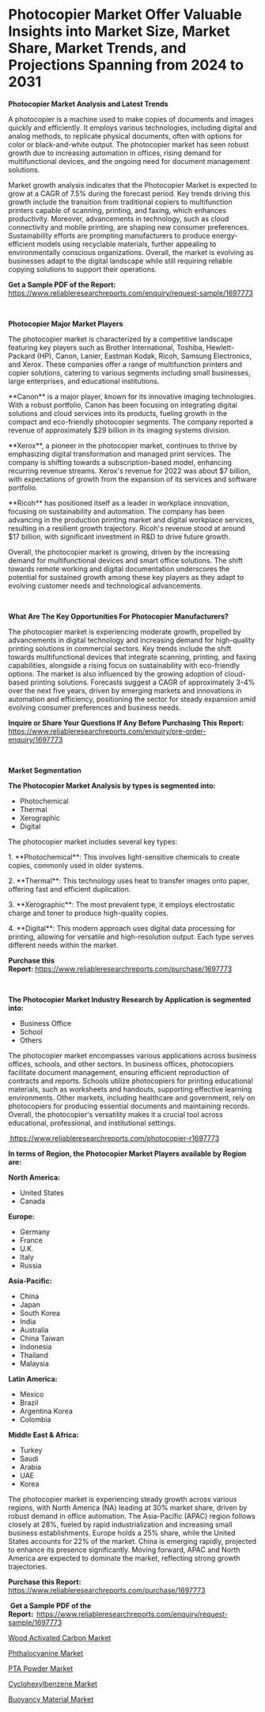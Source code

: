 <p><h1>Photocopier Market Offer Valuable Insights into Market Size, Market Share, Market Trends, and Projections Spanning from 2024 to 2031</h1></p><p><strong>Photocopier Market Analysis and Latest Trends</strong></p>
<p><p>A photocopier is a machine used to make copies of documents and images quickly and efficiently. It employs various technologies, including digital and analog methods, to replicate physical documents, often with options for color or black-and-white output. The photocopier market has seen robust growth due to increasing automation in offices, rising demand for multifunctional devices, and the ongoing need for document management solutions.</p><p>Market growth analysis indicates that the Photocopier Market is expected to grow at a CAGR of 7.5% during the forecast period. Key trends driving this growth include the transition from traditional copiers to multifunction printers capable of scanning, printing, and faxing, which enhances productivity. Moreover, advancements in technology, such as cloud connectivity and mobile printing, are shaping new consumer preferences. Sustainability efforts are prompting manufacturers to produce energy-efficient models using recyclable materials, further appealing to environmentally conscious organizations. Overall, the market is evolving as businesses adapt to the digital landscape while still requiring reliable copying solutions to support their operations.</p></p>
<p><strong>Get a Sample PDF of the Report:&nbsp;</strong> <a href="https://www.reliableresearchreports.com/enquiry/request-sample/1697773?utm_campaign=1393&utm_medium=2&utm_source=Github&utm_content=ia&utm_term=03102024&utm_id=photocopier">https://www.reliableresearchreports.com/enquiry/request-sample/1697773</a></p>
<p>&nbsp;</p>
<p><strong>Photocopier Major Market Players</strong></p>
<p><p>The photocopier market is characterized by a competitive landscape featuring key players such as Brother International, Toshiba, Hewlett-Packard (HP), Canon, Lanier, Eastman Kodak, Ricoh, Samsung Electronics, and Xerox. These companies offer a range of multifunction printers and copier solutions, catering to various segments including small businesses, large enterprises, and educational institutions.</p><p>**Canon** is a major player, known for its innovative imaging technologies. With a robust portfolio, Canon has been focusing on integrating digital solutions and cloud services into its products, fueling growth in the compact and eco-friendly photocopier segments. The company reported a revenue of approximately $29 billion in its imaging systems division.</p><p>**Xerox**, a pioneer in the photocopier market, continues to thrive by emphasizing digital transformation and managed print services. The company is shifting towards a subscription-based model, enhancing recurring revenue streams. Xerox's revenue for 2022 was about $7 billion, with expectations of growth from the expansion of its services and software portfolio.</p><p>**Ricoh** has positioned itself as a leader in workplace innovation, focusing on sustainability and automation. The company has been advancing in the production printing market and digital workplace services, resulting in a resilient growth trajectory. Ricoh's revenue stood at around $17 billion, with significant investment in R&D to drive future growth.</p><p>Overall, the photocopier market is growing, driven by the increasing demand for multifunctional devices and smart office solutions. The shift towards remote working and digital documentation underscores the potential for sustained growth among these key players as they adapt to evolving customer needs and technological advancements.</p></p>
<p>&nbsp;</p>
<p><strong>What Are The Key Opportunities For Photocopier Manufacturers?</strong></p>
<p><p>The photocopier market is experiencing moderate growth, propelled by advancements in digital technology and increasing demand for high-quality printing solutions in commercial sectors. Key trends include the shift towards multifunctional devices that integrate scanning, printing, and faxing capabilities, alongside a rising focus on sustainability with eco-friendly options. The market is also influenced by the growing adoption of cloud-based printing solutions. Forecasts suggest a CAGR of approximately 3-4% over the next five years, driven by emerging markets and innovations in automation and efficiency, positioning the sector for steady expansion amid evolving consumer preferences and business needs.</p></p>
<p><strong>Inquire or Share Your Questions If Any Before Purchasing This Report:</strong> <a href="https://www.reliableresearchreports.com/enquiry/pre-order-enquiry/1697773?utm_campaign=1393&utm_medium=2&utm_source=Github&utm_content=ia&utm_term=03102024&utm_id=photocopier">https://www.reliableresearchreports.com/enquiry/pre-order-enquiry/1697773</a></p>
<p>&nbsp;</p>
<p><strong>Market Segmentation</strong></p>
<p><strong>The Photocopier Market Analysis by types is segmented into:</strong></p>
<p><ul><li>Photochemical</li><li>Thermal</li><li>Xerographic</li><li>Digital</li></ul></p>
<p><p>The photocopier market includes several key types: </p><p>1. **Photochemical**: This involves light-sensitive chemicals to create copies, commonly used in older systems. </p><p>2. **Thermal**: This technology uses heat to transfer images onto paper, offering fast and efficient duplication. </p><p>3. **Xerographic**: The most prevalent type, it employs electrostatic charge and toner to produce high-quality copies. </p><p>4. **Digital**: This modern approach uses digital data processing for printing, allowing for versatile and high-resolution output. Each type serves different needs within the market.</p></p>
<p><strong>Purchase this Report:&nbsp;</strong><a href="https://www.reliableresearchreports.com/purchase/1697773?utm_campaign=1393&utm_medium=2&utm_source=Github&utm_content=ia&utm_term=03102024&utm_id=photocopier">https://www.reliableresearchreports.com/purchase/1697773</a></p>
<p>&nbsp;</p>
<p><strong>The Photocopier Market Industry Research by Application is segmented into:</strong></p>
<p><ul><li>Business Office</li><li>School</li><li>Others</li></ul></p>
<p><p>The photocopier market encompasses various applications across business offices, schools, and other sectors. In business offices, photocopiers facilitate document management, ensuring efficient reproduction of contracts and reports. Schools utilize photocopiers for printing educational materials, such as worksheets and handouts, supporting effective learning environments. Other markets, including healthcare and government, rely on photocopiers for producing essential documents and maintaining records. Overall, the photocopier's versatility makes it a crucial tool across educational, professional, and institutional settings.</p></p>
<p><a href="https://www.reliableresearchreports.com/photocopier-r1697773?utm_campaign=1393&utm_medium=2&utm_source=Github&utm_content=ia&utm_term=03102024&utm_id=photocopier">&nbsp;https://www.reliableresearchreports.com/photocopier-r1697773</a></p>
<p><strong>In terms of Region, the Photocopier Market Players available by Region are:</strong></p>
<p>
    <p> <strong> North America: </strong>
        <ul>
            <li>United States</li>
            <li>Canada</li>
        </ul>
        </p> 
    <p> <strong> Europe: </strong>
        <ul>
            <li>Germany</li>
            <li>France</li>
            <li>U.K.</li>
            <li>Italy</li>
            <li>Russia</li>
        </ul>
        </p> 
    <p> <strong> Asia-Pacific: </strong>
        <ul>
            <li>China</li>
            <li>Japan</li>
            <li>South Korea</li>
            <li>India</li>
            <li>Australia</li>
            <li>China Taiwan</li>
            <li>Indonesia</li>
            <li>Thailand</li>
            <li>Malaysia</li>
        </ul>
        </p> 
    <p> <strong> Latin America: </strong>
        <ul>
            <li>Mexico</li>
            <li>Brazil</li>
            <li>Argentina Korea</li>
            <li>Colombia</li>
        </ul>
        </p> 
    <p> <strong> Middle East & Africa: </strong>
        <ul>
            <li>Turkey</li>
            <li>Saudi</li>
            <li>Arabia</li>
            <li>UAE</li>
            <li>Korea</li>
        </ul>
    </p>
    </p>
<p><p>The photocopier market is experiencing steady growth across various regions, with North America (NA) leading at 30% market share, driven by robust demand in office automation. The Asia-Pacific (APAC) region follows closely at 28%, fueled by rapid industrialization and increasing small business establishments. Europe holds a 25% share, while the United States accounts for 22% of the market. China is emerging rapidly, projected to enhance its presence significantly. Moving forward, APAC and North America are expected to dominate the market, reflecting strong growth trajectories.</p></p>
<p><strong>Purchase this Report: </strong><a href="https://www.reliableresearchreports.com/purchase/1697773?utm_campaign=1393&utm_medium=2&utm_source=Github&utm_content=ia&utm_term=03102024&utm_id=photocopier">https://www.reliableresearchreports.com/purchase/1697773</a></p>
<p>&nbsp;<strong>Get a Sample PDF of the Report:&nbsp;&nbsp;</strong><a href="https://www.reliableresearchreports.com/enquiry/request-sample/1697773?utm_campaign=1393&utm_medium=2&utm_source=Github&utm_content=ia&utm_term=03102024&utm_id=photocopier">https://www.reliableresearchreports.com/enquiry/request-sample/1697773</a></p>
<p><strong></strong></p>
<p><p><a href="https://www.linkedin.com/pulse/ew-size-share-54cagr-growth-analysis-2024-2031-globalytics-4vpaf?utm_campaign=1393&utm_medium=2&utm_source=Github&utm_content=ia&utm_term=03102024&utm_id=photocopier">Wood Activated Carbon Market</a></p><p><a href="https://www.linkedin.com/pulse/global-phthalocyanine-market-sector2024-2031-metrics-strategic-pw6pf?utm_campaign=1393&utm_medium=2&utm_source=Github&utm_content=ia&utm_term=03102024&utm_id=photocopier">Phthalocyanine Market</a></p><p><a href="https://www.linkedin.com/pulse/global-pta-powder-industry-research-report-competitive-landscape-5mzvf?utm_campaign=1393&utm_medium=2&utm_source=Github&utm_content=ia&utm_term=03102024&utm_id=photocopier">PTA Powder Market</a></p><p><a href="https://www.linkedin.com/pulse/cyclohexylbenzene-market-innovations-trends-comprehensive-67ecf?utm_campaign=1393&utm_medium=2&utm_source=Github&utm_content=ia&utm_term=03102024&utm_id=photocopier">Cyclohexylbenzene Market</a></p><p><a href="https://www.linkedin.com/pulse/buoyancy-material-market-analysis-product-segmentation-regional-59nvf?utm_campaign=1393&utm_medium=2&utm_source=Github&utm_content=ia&utm_term=03102024&utm_id=photocopier">Buoyancy Material Market</a></p></p>